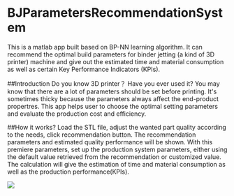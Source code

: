 ﻿# BJParametersRecommendationSystem
This is a matlab app built based on BP-NN learning algorithm. It can recommend the optimal build parameters for binder jetting (a kind of 3D printer) machine and give out the estimated time and material consumption as well as certain Key Performance Indicators (KPIs).

##Introduction
Do you know 3D printer？ Have you ever used it? You may know that there are a lot of parameters should be set before printing. It's sometimes thicky because the parameters always affect the end-product propertres. This app helps user to choose the optimal setting parameters and evaluate the production cost and efficiency.

##How it works?
Load the STL file, adjust the wanted part quality according to the needs, click recommendation button. The recommendation parameters and estimated quality performance will be shown. With this premiere parameters, set up the production system parameters,  either using the default value retrieved from the recommendation or customized value. The calculation will give the estimation of time and material consumption as well as the production performance(KPIs). 


![](https://raw.githubusercontent.com/thechenhan/BJParametersRecommendationSystem/master/Software_picuture.jpg)